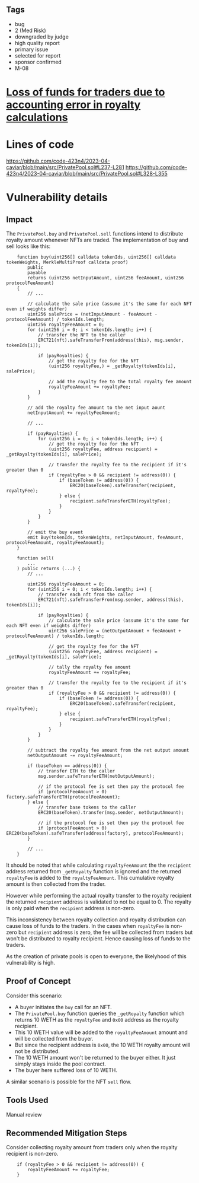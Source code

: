 ## Tags

- bug
- 2 (Med Risk)
- downgraded by judge
- high quality report
- primary issue
- selected for report
- sponsor confirmed
- M-08

# [Loss of funds for traders due to accounting error in royalty calculations](https://github.com/code-423n4/2023-04-caviar-findings/issues/596) 

# Lines of code

https://github.com/code-423n4/2023-04-caviar/blob/main/src/PrivatePool.sol#L237-L281
https://github.com/code-423n4/2023-04-caviar/blob/main/src/PrivatePool.sol#L328-L355


# Vulnerability details

## Impact
The `PrivatePool.buy` and `PrivatePool.sell` functions intend to distribute royalty amount whenever NFTs are traded. The implementation of buy and sell looks like this:
```solidity
    function buy(uint256[] calldata tokenIds, uint256[] calldata tokenWeights, MerkleMultiProof calldata proof)
        public
        payable
        returns (uint256 netInputAmount, uint256 feeAmount, uint256 protocolFeeAmount)
    {
        // ...

        // calculate the sale price (assume it's the same for each NFT even if weights differ)
        uint256 salePrice = (netInputAmount - feeAmount - protocolFeeAmount) / tokenIds.length;
        uint256 royaltyFeeAmount = 0;
        for (uint256 i = 0; i < tokenIds.length; i++) {
            // transfer the NFT to the caller
            ERC721(nft).safeTransferFrom(address(this), msg.sender, tokenIds[i]);

            if (payRoyalties) {
                // get the royalty fee for the NFT
                (uint256 royaltyFee,) = _getRoyalty(tokenIds[i], salePrice);

                // add the royalty fee to the total royalty fee amount
                royaltyFeeAmount += royaltyFee;
            }
        }

        // add the royalty fee amount to the net input aount
        netInputAmount += royaltyFeeAmount;

        // ...

        if (payRoyalties) {
            for (uint256 i = 0; i < tokenIds.length; i++) {
                // get the royalty fee for the NFT
                (uint256 royaltyFee, address recipient) = _getRoyalty(tokenIds[i], salePrice);

                // transfer the royalty fee to the recipient if it's greater than 0
                if (royaltyFee > 0 && recipient != address(0)) {
                    if (baseToken != address(0)) {
                        ERC20(baseToken).safeTransfer(recipient, royaltyFee);
                    } else {
                        recipient.safeTransferETH(royaltyFee);
                    }
                }
            }
        }

        // emit the buy event
        emit Buy(tokenIds, tokenWeights, netInputAmount, feeAmount, protocolFeeAmount, royaltyFeeAmount);
    }

    function sell(
        ...
    ) public returns (...) {
        // ...

        uint256 royaltyFeeAmount = 0;
        for (uint256 i = 0; i < tokenIds.length; i++) {
            // transfer each nft from the caller
            ERC721(nft).safeTransferFrom(msg.sender, address(this), tokenIds[i]);

            if (payRoyalties) {
                // calculate the sale price (assume it's the same for each NFT even if weights differ)
                uint256 salePrice = (netOutputAmount + feeAmount + protocolFeeAmount) / tokenIds.length;

                // get the royalty fee for the NFT
                (uint256 royaltyFee, address recipient) = _getRoyalty(tokenIds[i], salePrice);

                // tally the royalty fee amount
                royaltyFeeAmount += royaltyFee;

                // transfer the royalty fee to the recipient if it's greater than 0
                if (royaltyFee > 0 && recipient != address(0)) {
                    if (baseToken != address(0)) {
                        ERC20(baseToken).safeTransfer(recipient, royaltyFee);
                    } else {
                        recipient.safeTransferETH(royaltyFee);
                    }
                }
            }
        }

        // subtract the royalty fee amount from the net output amount
        netOutputAmount -= royaltyFeeAmount;

        if (baseToken == address(0)) {
            // transfer ETH to the caller
            msg.sender.safeTransferETH(netOutputAmount);

            // if the protocol fee is set then pay the protocol fee
            if (protocolFeeAmount > 0) factory.safeTransferETH(protocolFeeAmount);
        } else {
            // transfer base tokens to the caller
            ERC20(baseToken).transfer(msg.sender, netOutputAmount);

            // if the protocol fee is set then pay the protocol fee
            if (protocolFeeAmount > 0) ERC20(baseToken).safeTransfer(address(factory), protocolFeeAmount);
        }

        // ...
    }
```

It should be noted that while calculating `royaltyFeeAmount` the the `recipient` address returned from `_getRoyalty` function is ignored and the returned `royaltyFee` is added to the `royaltyFeeAmount`. This cumulative royalty amount is then collected from the trader.

However while performing the actual royalty transfer to the royalty recipient the returned `recipient` address is validated to not be equal to 0. The royalty is only paid when the `recipient` address is non-zero.

This inconsistency between royalty collection and royalty distribution can cause loss of funds to the traders. In the cases when `royaltyFee` is non-zero but `recipient` address is zero, the fee will be collected from traders but won't be distributed to royalty recipient. Hence causing loss of funds to the traders.
 
As the creation of private pools is open to everyone, the likelyhood of this vulnerability is high.

## Proof of Concept
Consider this scenario:
- A buyer initiates the `buy` call for an NFT.
- The `PrivatePool.buy` function queries the `_getRoyalty` function which returns 10 WETH as the `royaltyFee` and `0x00` address as the royalty recipient.
- This 10 WETH value will be added to the `royaltyFeeAmount` amount and will be collected from the buyer.
- But since the recipient address is `0x00`, the 10 WETH royalty amount will not be distributed. 
- The 10 WETH amount won't be returned to the buyer either. It just simply stays inside the pool contract.
- The buyer here suffered loss of 10 WETH.

A similar scenario is possible for the NFT `sell` flow.

## Tools Used
Manual review

## Recommended Mitigation Steps
Consider collecting royalty amount from traders only when the royalty recipient is non-zero.
```solidity
    if (royaltyFee > 0 && recipient != address(0)) {
        royaltyFeeAmount += royaltyFee;
    }
```
